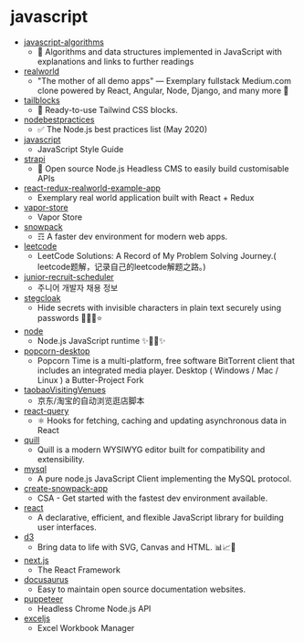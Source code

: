 # javascript
- [javascript-algorithms](https://github.com/trekhleb/javascript-algorithms)
  - 📝 Algorithms and data structures implemented in JavaScript with explanations and links to further readings
- [realworld](https://github.com/gothinkster/realworld)
  - "The mother of all demo apps" — Exemplary fullstack Medium.com clone powered by React, Angular, Node, Django, and many more 🏅
- [tailblocks](https://github.com/mertJF/tailblocks)
  - 🎉 Ready-to-use Tailwind CSS blocks.
- [nodebestpractices](https://github.com/goldbergyoni/nodebestpractices)
  - ✅ The Node.js best practices list (May 2020)
- [javascript](https://github.com/airbnb/javascript)
  - JavaScript Style Guide
- [strapi](https://github.com/strapi/strapi)
  - 🚀 Open source Node.js Headless CMS to easily build customisable APIs
- [react-redux-realworld-example-app](https://github.com/gothinkster/react-redux-realworld-example-app)
  - Exemplary real world application built with React + Redux
- [vapor-store](https://github.com/CrypticShy/vapor-store)
  - Vapor Store
- [snowpack](https://github.com/pikapkg/snowpack)
  - ☶ A faster dev environment for modern web apps.
- [leetcode](https://github.com/azl397985856/leetcode)
  - LeetCode Solutions: A Record of My Problem Solving Journey.( leetcode题解，记录自己的leetcode解题之路。)
- [junior-recruit-scheduler](https://github.com/jojoldu/junior-recruit-scheduler)
  - 주니어 개발자 채용 정보
- [stegcloak](https://github.com/KuroLabs/stegcloak)
  - Hide secrets with invisible characters in plain text securely using passwords 🧙🏻‍♂️⭐
- [node](https://github.com/nodejs/node)
  - Node.js JavaScript runtime ✨🐢🚀✨
- [popcorn-desktop](https://github.com/popcorn-official/popcorn-desktop)
  - Popcorn Time is a multi-platform, free software BitTorrent client that includes an integrated media player. Desktop ( Windows / Mac / Linux ) a Butter-Project Fork
- [taobaoVisitingVenues](https://github.com/sleepybear1113/taobaoVisitingVenues)
  - 京东/淘宝的自动浏览逛店脚本
- [react-query](https://github.com/tannerlinsley/react-query)
  - ⚛️ Hooks for fetching, caching and updating asynchronous data in React
- [quill](https://github.com/quilljs/quill)
  - Quill is a modern WYSIWYG editor built for compatibility and extensibility.
- [mysql](https://github.com/mysqljs/mysql)
  - A pure node.js JavaScript Client implementing the MySQL protocol.
- [create-snowpack-app](https://github.com/pikapkg/create-snowpack-app)
  - CSA - Get started with the fastest dev environment available.
- [react](https://github.com/facebook/react)
  - A declarative, efficient, and flexible JavaScript library for building user interfaces.
- [d3](https://github.com/d3/d3)
  - Bring data to life with SVG, Canvas and HTML. 📊📈🎉
- [next.js](https://github.com/vercel/next.js)
  - The React Framework
- [docusaurus](https://github.com/facebook/docusaurus)
  - Easy to maintain open source documentation websites.
- [puppeteer](https://github.com/puppeteer/puppeteer)
  - Headless Chrome Node.js API
- [exceljs](https://github.com/exceljs/exceljs)
  - Excel Workbook Manager
